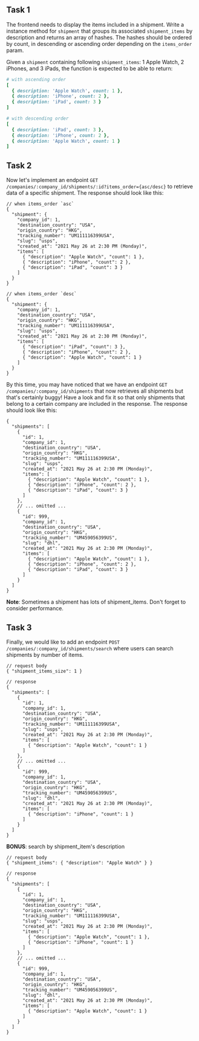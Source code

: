 ## Task 1

The frontend needs to display the items included in a shipment. Write a instance method for `shipment` that groups its associated `shipment_items` by description and returns an array of hashes. The hashes should be ordered by count, in descending or ascending order depending on the `items_order` param.

Given a `shipment` containing following `shipment_items`: 1 Apple Watch, 2 iPhones, and 3 iPads, the function is expected to be able to return:

``` ruby
# with ascending order
[
  { description: 'Apple Watch', count: 1 },
  { description: 'iPhone', count: 2 },
  { description: 'iPad', count: 3 }
]

# with descending order
[
  { description: 'iPad', count: 3 },
  { description: 'iPhone', count: 2 },
  { description: 'Apple Watch', count: 1 }
]
```

## Task 2

Now let's implement an endpoint `GET /companies/:company_id/shipments/:id?items_order={asc/desc}` to retrieve data of a specific shipment. The response should look like this:

``` jsonc
// when items_order `asc`
{
  "shipment": {
    "company_id": 1,
    "destination_country": "USA",
    "origin_country": "HKG",
    "tracking_number": "UM111116399USA",
    "slug": "usps",
    "created_at": "2021 May 26 at 2:30 PM (Monday)",
    "items": [
      { "description": "Apple Watch", "count": 1 },
      { "description": "iPhone", "count": 2 },
      { "description": "iPad", "count": 3 }
    ]
  }
}

// when items_order `desc`
{
  "shipment": {
    "company_id": 1,
    "destination_country": "USA",
    "origin_country": "HKG",
    "tracking_number": "UM111116399USA",
    "slug": "usps",
    "created_at": "2021 May 26 at 2:30 PM (Monday)",
    "items": [
      { "description": "iPad", "count": 3 },
      { "description": "iPhone", "count": 2 },
      { "description": "Apple Watch", "count": 1 }
    ]
  }
}
```

By this time, you may have noticed that we have an endpoint `GET /companies/:company_id/shipments` that now retrieves all shipments but that's certainly buggy! Have a look and fix it so that only shipments that belong to a certain company are included in the response. The response should look like this:

``` jsonc
{
  "shipments": [
    {
      "id": 1,
      "company_id": 1,
      "destination_country": "USA",
      "origin_country": "HKG",
      "tracking_number": "UM111116399USA",
      "slug": "usps",
      "created_at": "2021 May 26 at 2:30 PM (Monday)",
      "items": [
        { "description": "Apple Watch", "count": 1 },
        { "description": "iPhone", "count": 2 },
        { "description": "iPad", "count": 3 }
      ]
    },
    // ... omitted ...
    {
      "id": 999,
      "company_id": 1,
      "destination_country": "USA",
      "origin_country": "HKG",
      "tracking_number": "UM459056399US",
      "slug": "dhl",
      "created_at": "2021 May 26 at 2:30 PM (Monday)",
      "items": [
        { "description": "Apple Watch", "count": 1 },
        { "description": "iPhone", "count": 2 },
        { "description": "iPad", "count": 3 }
      ]
    }
  ]
}
```

**Note**: Sometimes a shipment has lots of shipment_items. Don't forget to consider performance.

## Task 3

Finally, we would like to add an endpoint `POST /companies/:company_id/shipments/search` where users can search shipments by number of items.

``` jsonc
// request body
{ "shipment_items_size": 1 }

// response
{
  "shipments": [
    {
      "id": 1,
      "company_id": 1,
      "destination_country": "USA",
      "origin_country": "HKG",
      "tracking_number": "UM111116399USA",
      "slug": "usps",
      "created_at": "2021 May 26 at 2:30 PM (Monday)",
      "items": [
        { "description": "Apple Watch", "count": 1 }
      ]
    },
    // ... omitted ...
    {
      "id": 999,
      "company_id": 1,
      "destination_country": "USA",
      "origin_country": "HKG",
      "tracking_number": "UM459056399US",
      "slug": "dhl",
      "created_at": "2021 May 26 at 2:30 PM (Monday)",
      "items": [
        { "description": "iPhone", "count": 1 }
      ]
    }
  ]
}
```

**BONUS**: search by shipment_item's description

``` jsonc
// request body
{ "shipment_items": { "description": "Apple Watch" } }

// response
{
  "shipments": [
    {
      "id": 1,
      "company_id": 1,
      "destination_country": "USA",
      "origin_country": "HKG",
      "tracking_number": "UM111116399USA",
      "slug": "usps",
      "created_at": "2021 May 26 at 2:30 PM (Monday)",
      "items": [
        { "description": "Apple Watch", "count": 1 },
        { "description": "iPhone", "count": 1 }
      ]
    },
    // ... omitted ...
    {
      "id": 999,
      "company_id": 1,
      "destination_country": "USA",
      "origin_country": "HKG",
      "tracking_number": "UM459056399US",
      "slug": "dhl",
      "created_at": "2021 May 26 at 2:30 PM (Monday)",
      "items": [
        { "description": "Apple Watch", "count": 1 }
      ]
    }
  ]
}
```
